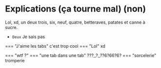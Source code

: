 # Explications (ça tourne mal) (non)

Lol, xd, un deux  trois, six, neuf, quatre, betteraves, patates et canne à sucre.

* `Deux`
    Je
    sais
    pas

=== "J'aime les tabs"
    c'est trop cool
=== "Lol"
    xd

=== "wtf ?"
    === "une tab dans une tab"
        ???,,?,,??6?66?6?
    === "sorcelerie"
        tromperie
        
